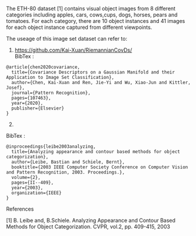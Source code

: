 The ETH-80 dataset [1] contains visual object images from 8 different categories including apples, cars, cows,cups, dogs, horses, pears and tomatoes. For each category, there are 10 object instances and 41 images for each object instance captured from different viewpoints.  

The useage of this image set dataset can refer to:

1. https://github.com/Kai-Xuan/RiemannianCovDs/  
BibTex : 
```
@article{chen2020covariance,
  title={Covariance Descriptors on a Gaussian Manifold and their Application to Image Set Classification},
  author={Chen, Kai-Xuan and Ren, Jie-Yi and Wu, Xiao-Jun and Kittler, Josef},
  journal={Pattern Recognition},
  pages={107463},
  year={2020},
  publisher={Elsevier}
}
```

2.
BibTex : 
```
@inproceedings{leibe2003analyzing,
  title={Analyzing appearance and contour based methods for object categorization},
  author={Leibe, Bastian and Schiele, Bernt},
  booktitle={2003 IEEE Computer Society Conference on Computer Vision and Pattern Recognition, 2003. Proceedings.},
  volume={2},
  pages={II--409},
  year={2003},
  organization={IEEE}
}
```


References  

[1] B. Leibe and, B.Schiele. Analyzing Appearance and Contour Based Methods for Object Categorization. CVPR, vol.2, pp. 409-415, 2003
